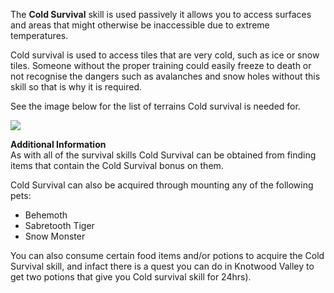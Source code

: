 The **Cold Survival** skill is used passively it allows you to access surfaces and areas that might otherwise be inaccessible due to extreme temperatures.

Cold survival is used to access tiles that are very cold, such as ice or snow tiles. Someone without the proper training could easily freeze to death or not recognise the dangers such as avalanches and snow holes without this skill so that is why it is required.

See the image below for the list of terrains Cold survival is needed for.

[![](https://lohcdn.com/images/t_survival.png)](https://lohcdn.com/images/survival.png)

**Additional Information**  
As with all of the survival skills Cold Survival can be obtained from finding items that contain the Cold Survival bonus on them.

Cold Survival can also be acquired through mounting any of the following pets:

*   Behemoth
*   Sabretooth Tiger
*   Snow Monster

You can also consume certain food items and/or potions to acquire the Cold Survival skill, and infact there is a quest you can do in Knotwood Valley to get two potions that give you Cold survival skill for 24hrs).